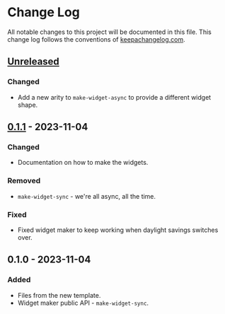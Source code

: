 # Change Log
All notable changes to this project will be documented in this file. This change log follows the conventions of [keepachangelog.com](http://keepachangelog.com/).

## [Unreleased]
### Changed
- Add a new arity to `make-widget-async` to provide a different widget shape.

## [0.1.1] - 2023-11-04
### Changed
- Documentation on how to make the widgets.

### Removed
- `make-widget-sync` - we're all async, all the time.

### Fixed
- Fixed widget maker to keep working when daylight savings switches over.

## 0.1.0 - 2023-11-04
### Added
- Files from the new template.
- Widget maker public API - `make-widget-sync`.

[Unreleased]: https://sourcehost.site/your-name/clojure_challenge/compare/0.1.1...HEAD
[0.1.1]: https://sourcehost.site/your-name/clojure_challenge/compare/0.1.0...0.1.1
